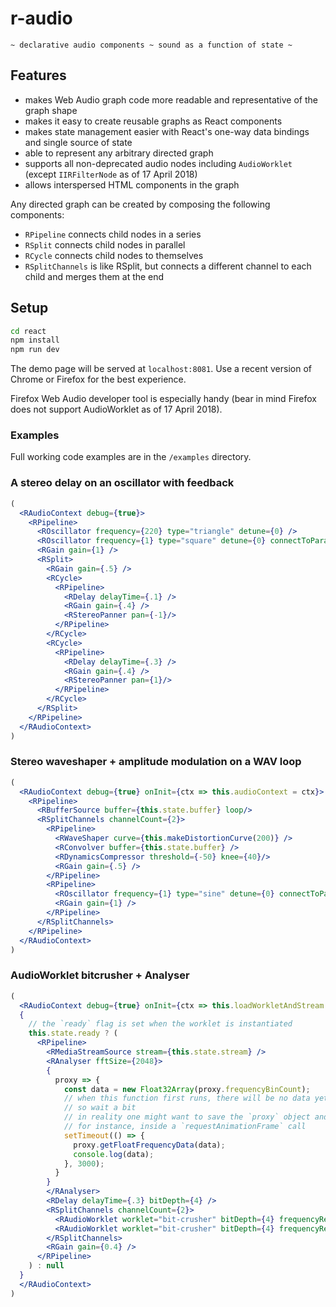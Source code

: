 # r-audio
`~ declarative audio components ~ sound as a function of state ~`

## Features
- makes Web Audio graph code more readable and representative of the graph shape
- makes it easy to create reusable graphs as React components
- makes state management easier with React's one-way data bindings and single source of state
- able to represent any arbitrary directed graph
- supports all non-deprecated audio nodes including `AudioWorklet` (except `IIRFilterNode` as of 17 April 2018)
- allows interspersed HTML components in the graph

Any directed graph can be created by composing the following components:

+ `RPipeline` connects child nodes in a series
+ `RSplit` connects child nodes in parallel
+ `RCycle` connects child nodes to themselves
+ `RSplitChannels` is like RSplit, but connects a different channel to each child and merges them at the end

## Setup

```bash
cd react
npm install
npm run dev
```

The demo page will be served at `localhost:8081`. Use a recent version of Chrome or Firefox for the best experience.

Firefox Web Audio developer tool is especially handy (bear in mind Firefox does not support AudioWorklet as of 17 April 2018).

### Examples

Full working code examples are in the `/examples` directory.

### A stereo delay on an oscillator with feedback
```jsx
(
  <RAudioContext debug={true}>
    <RPipeline>
      <ROscillator frequency={220} type="triangle" detune={0} />
      <ROscillator frequency={1} type="square" detune={0} connectToParam="gain" />
      <RGain gain={1} />
      <RSplit>
        <RGain gain={.5} />
        <RCycle>
          <RPipeline>
            <RDelay delayTime={.1} />
            <RGain gain={.4} />
            <RStereoPanner pan={-1}/>
          </RPipeline>
        </RCycle>
        <RCycle>
          <RPipeline>
            <RDelay delayTime={.3} />
            <RGain gain={.4} />
            <RStereoPanner pan={1}/>
          </RPipeline>
        </RCycle>
      </RSplit>
    </RPipeline>
  </RAudioContext>
)
```

### Stereo waveshaper + amplitude modulation on a WAV loop
```jsx
(
  <RAudioContext debug={true} onInit={ctx => this.audioContext = ctx}>
    <RPipeline>
      <RBufferSource buffer={this.state.buffer} loop/>
      <RSplitChannels channelCount={2}>
        <RPipeline>
          <RWaveShaper curve={this.makeDistortionCurve(200)} />
          <RConvolver buffer={this.state.buffer} />
          <RDynamicsCompressor threshold={-50} knee={40}/>
          <RGain gain={.5} />
        </RPipeline>
        <RPipeline>
          <ROscillator frequency={1} type="sine" detune={0} connectToParam="gain" />
          <RGain gain={1} />
        </RPipeline>
      </RSplitChannels>
    </RPipeline>
  </RAudioContext>
)
```

### AudioWorklet bitcrusher + Analyser
```jsx
(
  <RAudioContext debug={true} onInit={ctx => this.loadWorkletAndStream.bind(this)(ctx)}>
  {
    // the `ready` flag is set when the worklet is instantiated
    this.state.ready ? (
      <RPipeline>
        <RMediaStreamSource stream={this.state.stream} />
        <RAnalyser fftSize={2048}>
        {
          proxy => {
            const data = new Float32Array(proxy.frequencyBinCount);
            // when this function first runs, there will be no data yet
            // so wait a bit
            // in reality one might want to save the `proxy` object and call it independently
            // for instance, inside a `requestAnimationFrame` call
            setTimeout(() => {
              proxy.getFloatFrequencyData(data);
              console.log(data);
            }, 3000);
          }
        }
        </RAnalyser>
        <RDelay delayTime={.3} bitDepth={4} />
        <RSplitChannels channelCount={2}>
          <RAudioWorklet worklet="bit-crusher" bitDepth={4} frequencyReduction={.5}/>
          <RAudioWorklet worklet="bit-crusher" bitDepth={4} frequencyReduction={.5}/>
        </RSplitChannels>
        <RGain gain={0.4} />
      </RPipeline>
    ) : null
  }
  </RAudioContext>
)
```

